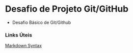 # Desafio de Projeto Git/GitHub

 - Desafio Básico de Git/Github

### Links Úteis

[Markdown Syntax](https://www.markdownguide.org/basic-syntax/)
